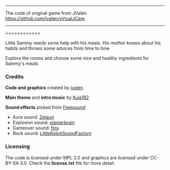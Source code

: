 ***
The code of original game from JValen https://github.com/jvalen/virtualJCare
***

============

Little Sammy needs some help with his meals. His mother knows about his habits and throws some advices from time to time

Explore the rooms and choose some nice and healthy ingredients for Sammy's meals


### Credits

**Code and graphics** created by [jvalen](http://www.jvrpath.com)

**Main theme** and **intro music** by [Kuja182](https://soundcloud.com/search?q=kuja182)

**Sound effects** picked from [Freesound](www.freesound.org):
  - Aura sound: [Zetauri](https://www.freesound.org/people/Zetauri/)
  - Explosion sound: [plasterbrain](https://www.freesound.org/people/plasterbrain/)
  - Gameover sound: [fins](https://www.freesound.org/people/fins/)
  - Rock sound: [LittleRobotSoundFactory](https://www.freesound.org/people/LittleRobotSoundFactory/)

### Licensing

The code is licensed under MPL 2.0 and graphics are licensed under CC-BY-SA 3.0. Check the **license.txt** file for more detail.
